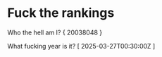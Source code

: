 # Fuck the rankings

Who the hell am I?
{ 20038048 }

What fucking year is it?
[ 2025-03-27T00:30:00Z ]
